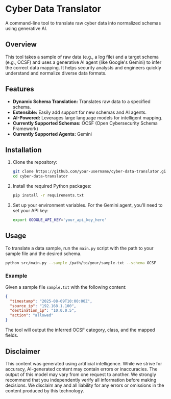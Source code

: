 # Cyber Data Translator

A command-line tool to translate raw cyber data into normalized schemas using generative AI.

## Overview

This tool takes a sample of raw data (e.g., a log file) and a target schema (e.g., OCSF) and uses a generative AI agent (like Google's Gemini) to infer the correct data mapping. It helps security analysts and engineers quickly understand and normalize diverse data formats.

## Features

*   **Dynamic Schema Translation:** Translates raw data to a specified schema.
*   **Extensible:** Easily add support for new schemas and AI agents.
*   **AI-Powered:** Leverages large language models for intelligent mapping.
*   **Currently Supported Schemas:** OCSF (Open Cybersecurity Schema Framework)
*   **Currently Supported Agents:** Gemini

## Installation

1.  Clone the repository:
    ```bash
    git clone https://github.com/your-username/cyber-data-translator.git
    cd cyber-data-translator
    ```

2.  Install the required Python packages:
    ```bash
    pip install -r requirements.txt
    ```

3.  Set up your environment variables. For the Gemini agent, you'll need to set your API key:
    ```bash
    export GOOGLE_API_KEY='your_api_key_here'
    ```

## Usage

To translate a data sample, run the `main.py` script with the path to your sample file and the desired schema.

```bash
python src/main.py --sample /path/to/your/sample.txt --schema OCSF
```

### Example

Given a sample file `sample.txt` with the following content:
```json
{
  "timestamp": "2025-08-09T10:00:00Z",
  "source_ip": "192.168.1.100",
  "destination_ip": "10.0.0.5",
  "action": "allowed"
}
```

The tool will output the inferred OCSF category, class, and the mapped fields.

## Disclaimer

This content was generated using artificial intelligence. While we strive for accuracy, AI-generated content may contain errors or inaccuracies. The output of this model may vary from one request to another. We strongly recommend that you independently verify all information before making decisions. We disclaim any and all liability for any errors or omissions in the content produced by this technology.